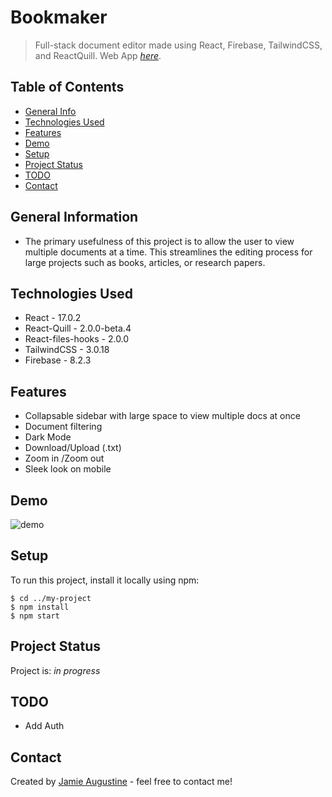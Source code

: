 # Bookmaker
> Full-stack document editor made using React, Firebase, TailwindCSS, and ReactQuill.
> Web App [_here_](https://compassionate-banach-b46723.netlify.app/).

## Table of Contents

- [General Info](#general-information)
- [Technologies Used](#technologies-used)
- [Features](#features)
- [Demo](#demo)
- [Setup](#setup)
- [Project Status](#project-status)
- [TODO](#todo)
- [Contact](#contact)

## General Information

- The primary usefulness of this project is to allow the user to view multiple documents at a time. This streamlines the editing process for large projects such as books, articles, or research papers.

## Technologies Used

- React - 17.0.2
- React-Quill - 2.0.0-beta.4
- React-files-hooks - 2.0.0
- TailwindCSS - 3.0.18
- Firebase - 8.2.3

## Features

- Collapsable sidebar with large space to view multiple docs at once
- Document filtering
- Dark Mode
- Download/Upload (.txt)
- Zoom in /Zoom out
- Sleek look on mobile

## Demo

![demo](https://firebasestorage.googleapis.com/v0/b/bookmaker-36cf0.appspot.com/o/bookmakerScreen.gif?alt=media&token=63a294cd-de6f-4b18-b6d4-12bfd61cc93a)

## Setup

To run this project, install it locally using npm:

```
$ cd ../my-project
$ npm install
$ npm start
```

## Project Status

Project is: _in progress_

## TODO

- Add Auth

## Contact

Created by [Jamie Augustine](https://cranky-wilson-97c459.netlify.app/) - feel free to contact me!

